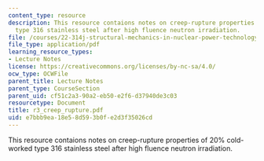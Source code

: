 ```yaml
---
content_type: resource
description: This resource contaions notes on creep-rupture properties of 20% cold-worked
  type 316 stainless steel after high fluence neutron irradiation.
file: /courses/22-314j-structural-mechanics-in-nuclear-power-technology-fall-2006/e7bbb9ea18e58d593b0fe2d3f35026cd_r3_creep_rupture.pdf
file_type: application/pdf
learning_resource_types:
- Lecture Notes
license: https://creativecommons.org/licenses/by-nc-sa/4.0/
ocw_type: OCWFile
parent_title: Lecture Notes
parent_type: CourseSection
parent_uid: cf51c2a3-90a2-eb50-e2f6-d37940de3c03
resourcetype: Document
title: r3_creep_rupture.pdf
uid: e7bbb9ea-18e5-8d59-3b0f-e2d3f35026cd
---
```

This resource contaions notes on creep-rupture properties of 20% cold-worked type 316 stainless steel after high fluence neutron irradiation.